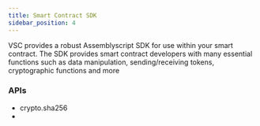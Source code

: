 ```yaml
---
title: Smart Contract SDK
sidebar_position: 4
---
```


VSC provides a robust Assemblyscript SDK for use within your smart contract.
The SDK provides smart contract developers with many essential functions such as data manipulation, sending/receiving tokens, cryptographic functions and more




### APIs

- crypto.sha256
- 